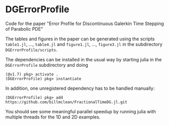 # DGErrorProfile
Code for the paper "Error Profile for Discontinuous Galerkin Time 
Stepping of Parabolic PDE"

The tables and figures in the paper can be generated using the scripts
`table1.jl`, ..., `table4.jl` and `figure1.jl`, ..., `figure3.jl` in
the subdirectory `DGErrorProfile/scripts`.

The dependencies can be installed in the usual way by starting julia in
the `DGErrorProfile` subdirectory and doing

    (@v1.7) pkg> activate .
    (DGErrorProfile) pkg> instantiate

In addition, one unregistered dependency has to be handled manually:

    (DGErrorProfile) pkg> add https://github.com/billmclean/FractionalTimeDG.jl.git

You should see some meaningful parallel speedup by running julia with 
multiple threads for the 1D and 2D examples.

